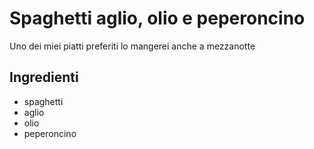 # Spaghetti aglio, olio e peperoncino

Uno dei miei piatti preferiti lo mangerei anche a mezzanotte

## Ingredienti
* spaghetti
* aglio 
* olio
* peperoncino
